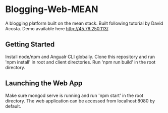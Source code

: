 # Blogging-Web-MEAN

A blogging platform built on the mean stack. Built following tutorial by David Acosta. Demo available here http://45.76.250.113/.

## Getting Started

Install node/npm and Angualr CLI globally. Clone this repository and run 'npm install' in root and client directories. Run 'npm run build' in the root directory.

## Launching the Web App

Make sure mongod serve is running and run 'npm start' in the root directory. The web application can be accessed from localhost:8080 by default.
 
